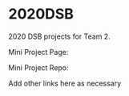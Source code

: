 # 2020DSB
2020 DSB projects for Team 2. 

Mini Project Page: 

Mini Project Repo: 

Add other links here as necessary
